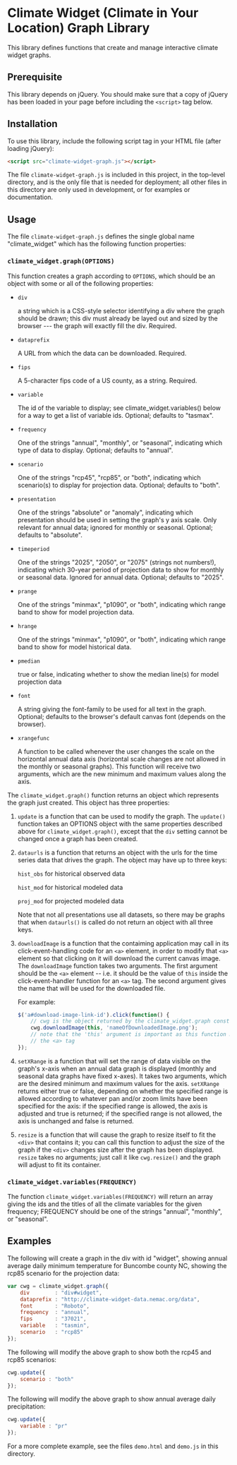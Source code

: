# Climate Widget (Climate in Your Location) Graph Library

This library defines functions that create and manage interactive climate
widget graphs.

## Prerequisite

This library depends on jQuery. You should make sure that a copy of jQuery has
been loaded in your page before including the `<script>` tag below.

## Installation

To use this library, include the following script tag in your HTML file (after
loading jQuery):

```html
<script src="climate-widget-graph.js"></script>
```

The file `climate-widget-graph.js` is included in this project, in the top-level
directory, and is the only file that is needed for deployment; all other files
in this directory are only used in development, or for examples or documentation.

## Usage

The file `climate-widget-graph.js` defines the single global name "climate_widget"
which has the following function properties:

### `climate_widget.graph(OPTIONS)`

This function creates a graph according to `OPTIONS`, which should be an object with some or
all of the following properties:

  * `div`

    a string which is a CSS-style selector identifying a div
    where the graph should be drawn; this div must already
    be layed out and sized by the browser --- the graph will
    exactly fill the div. Required.

  * `dataprefix`

    A URL from which the data can be downloaded.  Required.

  * `fips`

    A 5-character fips code of a US county, as a string.  Required.

  * `variable`

    The id of the variable to display; see climate_widget.variables()
    below for a way to get a list of variable ids.  Optional; defaults
    to "tasmax".

  * `frequency`

    One of the strings "annual", "monthly", or "seasonal", indicating which
    type of data to display.  Optional; defaults to "annual".

  * `scenario`

    One of the strings "rcp45", "rcp85", or "both", indicating which
    scenario(s) to display for projection data.  Optional; defaults to "both".

  * `presentation`

    One of the strings "absolute" or "anomaly", indicating which
    presentation should be used in setting the graph's y axis scale.   Only
    relevant for annual data; ignored for monthly or seasonal. Optional;
    defaults to "absolute".

  * `timeperiod`

    One of the strings "2025", "2050", or "2075" (strings not numbers!),
    indicating which 30-year period of projection data to show for
    monthly or seasonal data.  Ignored for annual data.  Optional;
    defaults to "2025".

  * `prange`

    One of the strings "minmax", "p1090", or "both", indicating which
    range band to show for model projection data.

  * `hrange`

    One of the strings "minmax", "p1090", or "both", indicating which
    range band to show for model historical data.

  * `pmedian`

    true or false, indicating whether to show the median line(s) for
    model projection data

  * `font`

    A string giving the font-family to be used for all text in the graph.
    Optional; defaults to the browser's default canvas font (depends on
    the browser).
    
  * `xrangefunc`
  
    A function to be called whenever the user changes the scale on the
    horizontal annual data axis (horizontal scale changes are not allowed in the
    monthly or seasonal graphs).  This function will receive two arguments,
    which are the new minimum and maximum values along the axis.

The `climate_widget.graph()` function returns an object which
represents the graph just created.  This object has three properties:

   1. `update` is a function that can be used to modify the graph. The `update()`
      function takes an OPTIONS object with the same properties described above
      for `climate_widget.graph()`, except that the `div` setting cannot be changed
      once a graph has been created.

   2. `dataurls` is a function that returns an object with the urls for the time
      series data that drives the graph. The object may have up to three keys:

      `hist_obs` for historical observed data

      `hist_mod` for historical modeled data

      `proj_mod` for projected modeled data

      Note that not all presentations use all datasets, so there may be graphs
      that when `dataurls()` is called do not return an object with all three keys.

   3. `downloadImage` is a function that the contaiming application may call
      in its click-event-handling code for an `<a>` element, in order to modify that
      `<a>` element so that clicking on it will download the current canvas image.
      The `downloadImage` function takes two arguments.  The first argument
      should be the `<a>` element -- i.e. it should be the value of `this` inside
      the click-event-handler function for an `<a>` tag.  The second argument
      gives the name that will be used for the downloaded file.
      
      For example:

      ```javascript
      $('a#download-image-link-id').click(function() {
          // cwg is the object returned by the climate_widget.graph constructor
          cwg.downloadImage(this, 'nameOfDownloadedImage.png');
          // note that the 'this' argument is important as this function modifies
          // the <a> tag
      });
      ```
      
   4. `setXRange` is a function that will set the range of data visible on the
      graph's x-axis when an annual data graph is displayed (monthly and seasonal
      data graphs have fixed x-axes).  It takes two arguments, which are the
      desired minimum and maximum values for the axis.  `setXRange` returns either
      true or false, depending on whether the specified range is allowed according
      to whatever pan and/or zoom limits have been specified for the axis:  if
      the specified range is allowed, the axis is adjusted and true is returned;
      if the specified range is not allowed, the axis is unchanged and false is
      returned.
      
   5. `resize` is a function that will cause the graph to resize itself to fit
      the `<div>` that contains it; you can call this function to adjust the size
      of the graph if the `<div>` changes size after the graph has been displayed.
      `resize` takes no arguments; just call it like `cwg.resize()` and the
      graph will adjust to fit its container.

### `climate_widget.variables(FREQUENCY)`

The function `climate_widget.variables(FREQUENCY)` will return an
array giving the ids and the titles of all the climate variables for
the given frequency; FREQUENCY should be one of the strings "annual",
"monthly", or "seasonal".

## Examples

The following will create a graph in the div with id "widget", showing
annual average daily minimum temperature for Buncombe county NC, showing
the rcp85 scenario for the projection data:

```javascript
var cwg = climate_widget.graph({
    div        : "div#widget",
    dataprefix : "http://climate-widget-data.nemac.org/data",
    font       : "Roboto",
    frequency  : "annual",
    fips       : "37021",
    variable   : "tasmin",
    scenario   : "rcp85"
});
```

The following will modify the above graph to show both the rcp45 and rcp85
scenarios:

```javascript
cwg.update({
    scenario : "both"
});
```

The following will modify the above graph to show annual average daily precipitation:

```javascript
cwg.update({
    variable : "pr"
});
```

For a more complete example, see the files `demo.html` and `demo.js` in this
directory.
